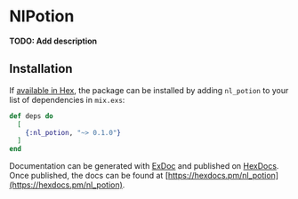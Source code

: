 # NlPotion

**TODO: Add description**

## Installation

If [available in Hex](https://hex.pm/docs/publish), the package can be installed
by adding `nl_potion` to your list of dependencies in `mix.exs`:

```elixir
def deps do
  [
    {:nl_potion, "~> 0.1.0"}
  ]
end
```

Documentation can be generated with [ExDoc](https://github.com/elixir-lang/ex_doc)
and published on [HexDocs](https://hexdocs.pm). Once published, the docs can
be found at [https://hexdocs.pm/nl_potion](https://hexdocs.pm/nl_potion).

